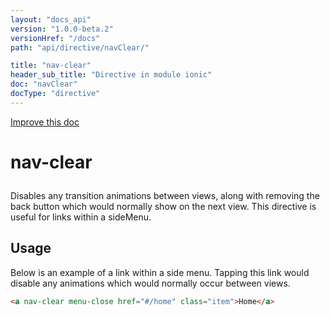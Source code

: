 ```yaml
---
layout: "docs_api"
version: "1.0.0-beta.2"
versionHref: "/docs"
path: "api/directive/navClear/"

title: "nav-clear"
header_sub_title: "Directive in module ionic"
doc: "navClear"
docType: "directive"
---
```


<div class="improve-docs">
  <a href='http://github.com/driftyco/ionic/edit/master/js/angular/directive/navClear.js#L2'>
    Improve this doc
  </a>
</div>




<h1 class="api-title">

  nav-clear



</h1>





Disables any transition animations between views, along with removing the back
button which would normally show on the next view. This directive is useful for
links within a sideMenu.








  
<h2 id="usage">Usage</h2>
  
Below is an example of a link within a side menu. Tapping this link would disable
any animations which would normally occur between views.

```html
<a nav-clear menu-close href="#/home" class="item">Home</a>
```
  
  

  





